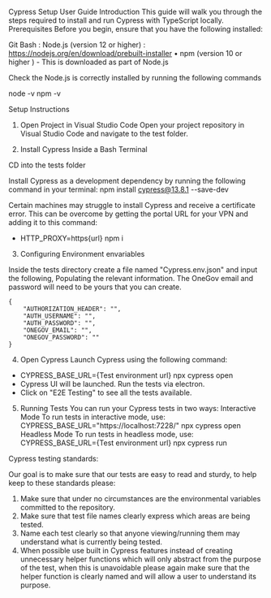 Cypress Setup User Guide
Introduction
This guide will walk you through the steps required to install and run Cypress with TypeScript locally.
Prerequisites
Before you begin, ensure that you have the following installed:

Git Bash :
Node.js (version 12 or higher) : https://nodejs.org/en/download/prebuilt-installer
• npm (version 10 or higher ) - This is downloaded as part of Node.js

Check the Node.js is correctly installed by running the following commands

node -v
npm -v

Setup Instructions

1. Open Project in Visual Studio Code
   Open your project repository in Visual Studio Code and navigate to the test folder.

2. Install Cypress
   Inside a Bash Terminal

CD into the tests folder

Install Cypress as a development dependency by running the following command in your terminal:
npm install cypress@13.8.1 --save-dev

Certain machines may struggle to install Cypress and receive a certificate error. This can be overcome by getting the
portal URL for your VPN and adding it to this command:

- HTTP_PROXY=https{url} npm i

3. Configuring Environment envariables

Inside the tests directory create a file named "Cypress.env.json" and input the following, Populating the relevant
information. The OneGov email and password will need to be yours that you can create.

```
{
    "AUTHORIZATION_HEADER": "",
    "AUTH_USERNAME": "",
    "AUTH_PASSWORD": "",
    "ONEGOV_EMAIL": "",
    "ONEGOV_PASSWORD": ""
}
```

4. Open Cypress
   Launch Cypress using the following command:

- CYPRESS_BASE_URL={Test environment url} npx cypress open
- Cypress UI will be launched. Run the tests via electron.
- Click on "E2E Testing" to see all the tests available.

5. Running Tests
   You can run your Cypress tests in two ways:
   Interactive Mode
   To run tests in interactive mode, use:
   CYPRESS_BASE_URL="https://localhost:7228/" npx cypress open
   Headless Mode
   To run tests in headless mode, use:
   CYPRESS_BASE_URL={Test environment url} npx cypress run

Cypress testing standards:

Our goal is to make sure that our tests are easy to read and sturdy, to help keep to these standards please:

1. Make sure that under no circumstances are the environmental variables committed to the repository.
2. Make sure that test file names clearly express which areas are being tested.
3. Name each test clearly so that anyone viewing/running them may understand what is currently being tested.
4. When possible use built in Cypress features instead of creating unnecessary helper functions which will only abstract
   from the
   purpose of the test, when this is unavoidable please again make sure that the helper function is clearly named and
   will allow a user to understand its purpose.





